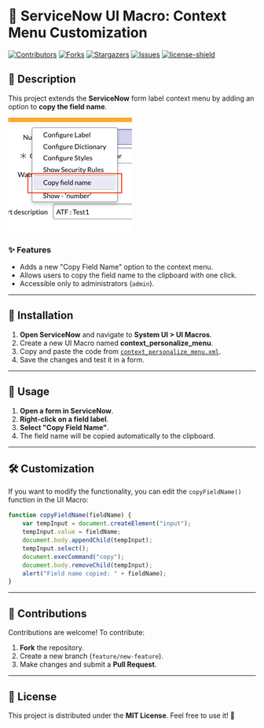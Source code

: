 # 📌 ServiceNow UI Macro: Context Menu Customization

[![Contributors][contributors-shield]][contributors-url]
[![Forks][forks-shield]][forks-url]
[![Stargazers][stars-shield]][stars-url]
[![Issues][issues-shield]][issues-url]
[![license-shield]][license-url]

## 📝 Description
This project extends the **ServiceNow** form label context menu by adding an option to **copy the field name**.

![Screenshot](screenshot.png)

### ✨ Features
- Adds a new "Copy Field Name" option to the context menu.
- Allows users to copy the field name to the clipboard with one click.
- Accessible only to administrators (`admin`).

---

## 📂 Installation

1. **Open ServiceNow** and navigate to **System UI > UI Macros**.
2. Create a new UI Macro named **context_personalize_menu**.
3. Copy and paste the code from [`context_personalize_menu.xml`](context_personalize_menu.xml).
4. Save the changes and test it in a form.

---

## 🚀 Usage

1. **Open a form in ServiceNow**.
2. **Right-click on a field label**.
3. **Select "Copy Field Name"**.
4. The field name will be copied automatically to the clipboard.

---

## 🛠 Customization
If you want to modify the functionality, you can edit the `copyFieldName()` function in the UI Macro:
```javascript
function copyFieldName(fieldName) {
    var tempInput = document.createElement("input");
    tempInput.value = fieldName;
    document.body.appendChild(tempInput);
    tempInput.select();
    document.execCommand("copy");
    document.body.removeChild(tempInput);
    alert("Field name copied: " + fieldName);
}
```

---

## 📢 Contributions
Contributions are welcome! To contribute:
1. **Fork** the repository.
2. Create a new branch (`feature/new-feature`).
3. Make changes and submit a **Pull Request**.

---

## 📜 License
This project is distributed under the **MIT License**. Feel free to use it! 🎉


[contributors-shield]: https://img.shields.io/github/contributors/AlexAlvarez092/SN-CopyFieldName.svg?style=for-the-badge
[contributors-url]: https://github.com/AlexAlvarez092/SN-CopyFieldName/graphs/contributors

[forks-shield]: https://img.shields.io/github/forks/AlexAlvarez092/SN-CopyFieldName.svg?style=for-the-badge
[forks-url]: https://github.com/AlexAlvarez092/SN-CopyFieldName/network/members

[stars-shield]: https://img.shields.io/github/stars/AlexAlvarez092/SN-CopyFieldName.svg?style=for-the-badge
[stars-url]: https://github.com/gAlexAlvarez092/SN-CopyFieldName/stargazers

[issues-shield]: https://img.shields.io/github/issues/AlexAlvarez092/SN-CopyFieldName.svg?style=for-the-badge
[issues-url]: https://github.com/AlexAlvarez092/SN-CopyFieldName/issues

[license-shield]: https://img.shields.io/github/license/AlexAlvarez092/SN-CopyFieldName.svg?style=for-the-badge
[license-url]: https://github.com/AlexAlvarez092/SN-CopyFieldName/blob/master/LICENSE.txt